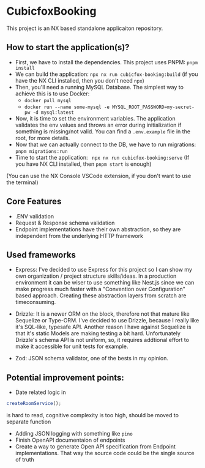 # CubicfoxBooking

This project is an NX based standalone applicaiton repository.

## How to start the application(s)?

- First, we have to install the dependencies. This project uses PNPM: `pnpm install`
- We can build the application: `npx nx run cubicfox-booking:build` (if you have the NX CLI installed, then you don't need `npx`)
- Then, you'll need a running MySQL Database. The simplest way to achieve this is to use Docker:
  - `docker pull mysql`
  - `docker run --name some-mysql -e MYSQL_ROOT_PASSWORD=my-secret-pw -d mysql:latest`
- Now, it is time to set the environment variables. The application validates the env values and throws an error during initialization if something is missing/not valid. You can find a `.env.example` file in the root, for more details.
- Now that we can actually connect to the DB, we have to run migrations: `pnpm migrations:run`
- Time to start the application: ` npx nx run cubicfox-booking:serve` (If you have NX CLI installed, then `pnpm start` is enough)

(You can use the NX Console VSCode extension, if you don't want to use the terminal)

## Core Features

- .ENV validation
- Request & Response schema validation
- Endpoint implementations have their own abstraction, so they are independent from the underlying HTTP framework

## Used frameworks

- Express: I've decided to use Express for this project so I can show my own organization / project structure skills/ideas. In a production environment it can be wiser to use something like Nest.js since we can make progress much faster with a "Convention over Configuration" based approach. Creating these abstraction layers from scratch are timeconsuming.

- Drizzle: It is a newer ORM on the block, therefore not that mature like Sequelize or Type-ORM. I've decided to use Drizzle, because I really like it's SQL-like, typesafe API. Another reason I have against Sequelize is that it's static Models are making testing a bit hard. Unfortunately Drizzle's schema API is not uniform, so, it requires addtional effort to make it accessible for unit tests for example.

- Zod: JSON schema validator, one of the bests in my opinion.

## Potential improvement points:

- Date related logic in

```typescript
createRoomService();
```

is hard to read, cognitive complexity is too high, should be moved to separate function

- Adding JSON logging with something like `pino`
- Finish OpenAPI documentaion of endpoints
- Create a way to generate Open API specification from Endpoint implementations. That way the source code could be the single source of truth
